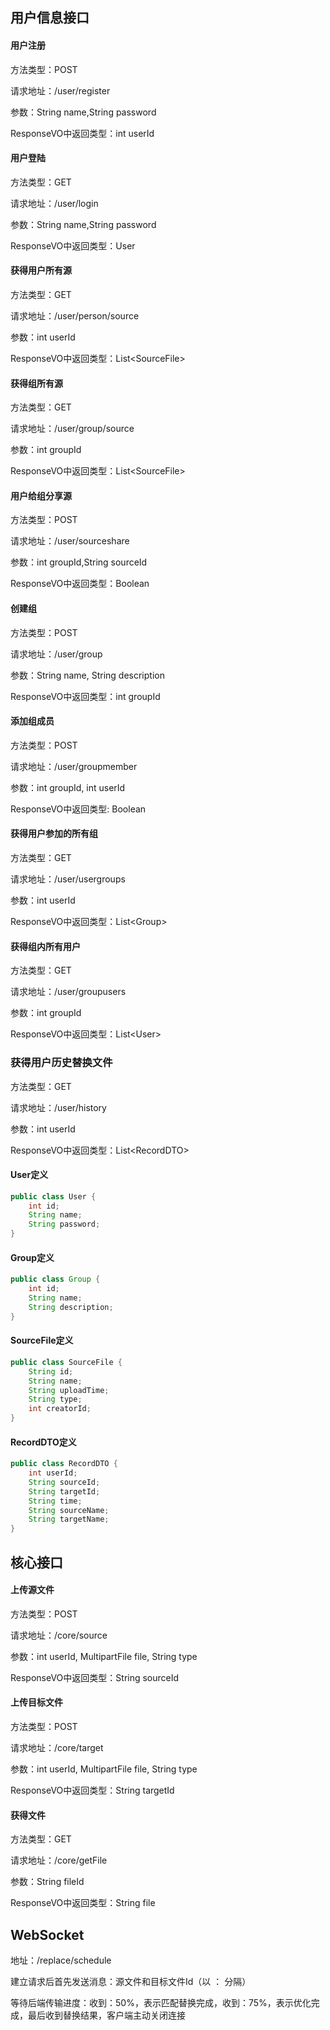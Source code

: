## 用户信息接口

#### 用户注册

方法类型：POST

请求地址：/user/register

参数：String name,String password

ResponseVO中返回类型：int userId

#### 用户登陆

方法类型：GET

请求地址：/user/login

参数：String name,String password

ResponseVO中返回类型：User

#### 获得用户所有源

方法类型：GET

请求地址：/user/person/source

参数：int userId

ResponseVO中返回类型：List\<SourceFile\>

#### 获得组所有源

方法类型：GET

请求地址：/user/group/source

参数：int groupId

ResponseVO中返回类型：List\<SourceFile\>

#### 用户给组分享源

方法类型：POST

请求地址：/user/sourceshare

参数：int groupId,String sourceId

ResponseVO中返回类型：Boolean

#### 创建组

方法类型：POST

请求地址：/user/group

参数：String name, String description

ResponseVO中返回类型：int groupId

#### 添加组成员

方法类型：POST

请求地址：/user/groupmember

参数：int groupId, int userId

ResponseVO中返回类型: Boolean

#### 获得用户参加的所有组

方法类型：GET

请求地址：/user/usergroups

参数：int userId

ResponseVO中返回类型：List\<Group\>

#### 获得组内所有用户

方法类型：GET

请求地址：/user/groupusers

参数：int groupId

ResponseVO中返回类型：List\<User\>

### 获得用户历史替换文件

方法类型：GET

请求地址：/user/history

参数：int userId

ResponseVO中返回类型：List\<RecordDTO\>

#### User定义

```java
public class User {
    int id;
    String name;
    String password;
}
```

#### Group定义

```java
public class Group {
    int id;
    String name;
    String description;
}
```

#### SourceFile定义

```java
public class SourceFile {
    String id;
    String name;
    String uploadTime;
    String type;
    int creatorId;
}
```

#### RecordDTO定义

```java
public class RecordDTO {
    int userId;
    String sourceId;
    String targetId;
    String time;
    String sourceName;
    String targetName;
}
```



## 核心接口

#### 上传源文件

方法类型：POST

请求地址：/core/source

参数：int userId, MultipartFile file, String type

ResponseVO中返回类型：String sourceId

#### 上传目标文件

方法类型：POST

请求地址：/core/target

参数：int userId, MultipartFile file, String type

ResponseVO中返回类型：String targetId

#### 获得文件

方法类型：GET

请求地址：/core/getFile

参数：String fileId

ResponseVO中返回类型：String file

## WebSocket

地址：/replace/schedule

建立请求后首先发送消息：源文件和目标文件Id（以 ： 分隔）

等待后端传输进度：收到：50%，表示匹配替换完成，收到：75%，表示优化完成，最后收到替换结果，客户端主动关闭连接



